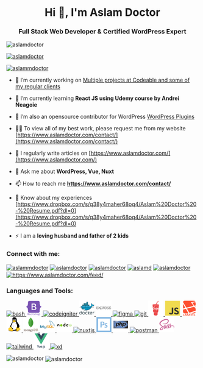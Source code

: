 <h1 align="center">Hi 🙏, I'm Aslam Doctor</h1>
<h3 align="center">Full Stack Web Developer & Certified WordPress Expert</h3>

<p align="left"> <img src="https://komarev.com/ghpvc/?username=aslamdoctor&label=Profile%20views&color=0e75b6&style=plastic" alt="aslamdoctor" /> </p>

<p align="left"> <a href="https://github.com/ryo-ma/github-profile-trophy"><img src="https://github-profile-trophy.vercel.app/?username=aslamdoctor" alt="aslamdoctor" /></a> </p>

<p align="left"> <a href="https://twitter.com/aslammdoctor" target="blank"><img src="https://img.shields.io/twitter/follow/aslammdoctor?logo=twitter&style=for-the-badge" alt="aslammdoctor" /></a> </p>

- 🔭 I’m currently working on [Multiple projects at Codeable and some of my regular clients](https://www.codeable.io/developers/aslam-doctor/)

- 🌱 I’m currently learning **React JS using Udemy course by Andrei Neagoie**

- 👯 I’m also an opensource contributor for WordPress [WordPress Plugins](https://profiles.wordpress.org/aslamdoctor/)

- 👨‍💻 To view all of my best work, please request me from my website [https://www.aslamdoctor.com/contact/](https://www.aslamdoctor.com/contact/)

- 📝 I regularly write articles on [https://www.aslamdoctor.com/](https://www.aslamdoctor.com/)

- 💬 Ask me about **WordPress, Vue, Nuxt**

- 📫 How to reach me **https://www.aslamdoctor.com/contact/**

- 📄 Know about my experiences [https://www.dropbox.com/s/q38y4maher68oq4/Aslam%20Doctor%20-%20Resume.pdf?dl=0](https://www.dropbox.com/s/q38y4maher68oq4/Aslam%20Doctor%20-%20Resume.pdf?dl=0)

- ⚡ I am a **loving husband and father of 2 kids**

<h3 align="left">Connect with me:</h3>
<p align="left">
<a href="https://twitter.com/aslammdoctor" target="blank"><img align="center" src="https://raw.githubusercontent.com/rahuldkjain/github-profile-readme-generator/master/src/images/icons/Social/twitter.svg" alt="aslammdoctor" height="30" width="40" /></a>
<a href="https://linkedin.com/in/aslamdoctor" target="blank"><img align="center" src="https://raw.githubusercontent.com/rahuldkjain/github-profile-readme-generator/master/src/images/icons/Social/linked-in-alt.svg" alt="aslamdoctor" height="30" width="40" /></a>
<a href="https://stackoverflow.com/users/aslamdoctor" target="blank"><img align="center" src="https://raw.githubusercontent.com/rahuldkjain/github-profile-readme-generator/master/src/images/icons/Social/stack-overflow.svg" alt="aslamdoctor" height="30" width="40" /></a>
<a href="https://www.youtube.com/c/aslamd" target="blank"><img align="center" src="https://raw.githubusercontent.com/rahuldkjain/github-profile-readme-generator/master/src/images/icons/Social/youtube.svg" alt="aslamd" height="30" width="40" /></a>
<a href="https://www.leetcode.com/aslamdoctor" target="blank"><img align="center" src="https://raw.githubusercontent.com/rahuldkjain/github-profile-readme-generator/master/src/images/icons/Social/leet-code.svg" alt="aslamdoctor" height="30" width="40" /></a>
<a href="/https://www.aslamdoctor.com/feed/" target="blank"><img align="center" src="https://raw.githubusercontent.com/rahuldkjain/github-profile-readme-generator/master/src/images/icons/Social/rss.svg" alt="https://www.aslamdoctor.com/feed/" height="30" width="40" /></a>
</p>

<h3 align="left">Languages and Tools:</h3>
<p align="left"> <a href="https://www.gnu.org/software/bash/" target="_blank" rel="noreferrer"> <img src="https://www.vectorlogo.zone/logos/gnu_bash/gnu_bash-icon.svg" alt="bash" width="40" height="40"/> </a> <a href="https://getbootstrap.com" target="_blank" rel="noreferrer"> <img src="https://raw.githubusercontent.com/devicons/devicon/master/icons/bootstrap/bootstrap-plain-wordmark.svg" alt="bootstrap" width="40" height="40"/> </a> <a href="https://codeigniter.com" target="_blank" rel="noreferrer"> <img src="https://cdn.worldvectorlogo.com/logos/codeigniter.svg" alt="codeigniter" width="40" height="40"/> </a> <a href="https://www.docker.com/" target="_blank" rel="noreferrer"> <img src="https://raw.githubusercontent.com/devicons/devicon/master/icons/docker/docker-original-wordmark.svg" alt="docker" width="40" height="40"/> </a> <a href="https://expressjs.com" target="_blank" rel="noreferrer"> <img src="https://raw.githubusercontent.com/devicons/devicon/master/icons/express/express-original-wordmark.svg" alt="express" width="40" height="40"/> </a> <a href="https://www.figma.com/" target="_blank" rel="noreferrer"> <img src="https://www.vectorlogo.zone/logos/figma/figma-icon.svg" alt="figma" width="40" height="40"/> </a> <a href="https://git-scm.com/" target="_blank" rel="noreferrer"> <img src="https://www.vectorlogo.zone/logos/git-scm/git-scm-icon.svg" alt="git" width="40" height="40"/> </a> <a href="https://gulpjs.com" target="_blank" rel="noreferrer"> <img src="https://raw.githubusercontent.com/devicons/devicon/master/icons/gulp/gulp-plain.svg" alt="gulp" width="40" height="40"/> </a> <a href="https://developer.mozilla.org/en-US/docs/Web/JavaScript" target="_blank" rel="noreferrer"> <img src="https://raw.githubusercontent.com/devicons/devicon/master/icons/javascript/javascript-original.svg" alt="javascript" width="40" height="40"/> </a> <a href="https://laravel.com/" target="_blank" rel="noreferrer"> <img src="https://raw.githubusercontent.com/devicons/devicon/master/icons/laravel/laravel-plain-wordmark.svg" alt="laravel" width="40" height="40"/> </a> <a href="https://www.linux.org/" target="_blank" rel="noreferrer"> <img src="https://raw.githubusercontent.com/devicons/devicon/master/icons/linux/linux-original.svg" alt="linux" width="40" height="40"/> </a> <a href="https://www.mongodb.com/" target="_blank" rel="noreferrer"> <img src="https://raw.githubusercontent.com/devicons/devicon/master/icons/mongodb/mongodb-original-wordmark.svg" alt="mongodb" width="40" height="40"/> </a> <a href="https://www.mysql.com/" target="_blank" rel="noreferrer"> <img src="https://raw.githubusercontent.com/devicons/devicon/master/icons/mysql/mysql-original-wordmark.svg" alt="mysql" width="40" height="40"/> </a> <a href="https://nodejs.org" target="_blank" rel="noreferrer"> <img src="https://raw.githubusercontent.com/devicons/devicon/master/icons/nodejs/nodejs-original-wordmark.svg" alt="nodejs" width="40" height="40"/> </a> <a href="https://nuxtjs.org/" target="_blank" rel="noreferrer"> <img src="https://www.vectorlogo.zone/logos/nuxtjs/nuxtjs-icon.svg" alt="nuxtjs" width="40" height="40"/> </a> <a href="https://www.photoshop.com/en" target="_blank" rel="noreferrer"> <img src="https://raw.githubusercontent.com/devicons/devicon/master/icons/photoshop/photoshop-line.svg" alt="photoshop" width="40" height="40"/> </a> <a href="https://www.php.net" target="_blank" rel="noreferrer"> <img src="https://raw.githubusercontent.com/devicons/devicon/master/icons/php/php-original.svg" alt="php" width="40" height="40"/> </a> <a href="https://postman.com" target="_blank" rel="noreferrer"> <img src="https://www.vectorlogo.zone/logos/getpostman/getpostman-icon.svg" alt="postman" width="40" height="40"/> </a> <a href="https://sass-lang.com" target="_blank" rel="noreferrer"> <img src="https://raw.githubusercontent.com/devicons/devicon/master/icons/sass/sass-original.svg" alt="sass" width="40" height="40"/> </a> <a href="https://tailwindcss.com/" target="_blank" rel="noreferrer"> <img src="https://www.vectorlogo.zone/logos/tailwindcss/tailwindcss-icon.svg" alt="tailwind" width="40" height="40"/> </a> <a href="https://vuejs.org/" target="_blank" rel="noreferrer"> <img src="https://raw.githubusercontent.com/devicons/devicon/master/icons/vuejs/vuejs-original-wordmark.svg" alt="vuejs" width="40" height="40"/> </a> <a href="https://www.adobe.com/products/xd.html" target="_blank" rel="noreferrer"> <img src="https://cdn.worldvectorlogo.com/logos/adobe-xd.svg" alt="xd" width="40" height="40"/> </a> </p>

<p><img align="left" src="https://github-readme-stats.vercel.app/api/top-langs?username=aslamdoctor&show_icons=true&theme=dark&locale=en&layout=compact" alt="aslamdoctor" /></p>

<p>&nbsp;<img align="center" src="https://github-readme-stats.vercel.app/api?username=aslamdoctor&show_icons=true&theme=dark&locale=en" alt="aslamdoctor" /></p>
